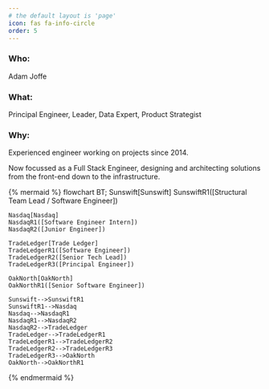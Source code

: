 ```yaml
---
# the default layout is 'page'
icon: fas fa-info-circle
order: 5
---
```


### Who:
Adam Joffe

### What:
Principal Engineer, Leader, Data Expert, Product Strategist 

### Why:

Experienced engineer working on projects since 2014.

Now focussed as a Full Stack Engineer, designing and architecting solutions from the front-end down to the infrastructure.


{% mermaid %}
flowchart BT;
    Sunswift[Sunswift]
    SunswiftR1([Structural Team Lead / Software Engineer])

    Nasdaq[Nasdaq]
    NasdaqR1([Software Engineer Intern])
    NasdaqR2([Junior Engineer])

    TradeLedger[Trade Ledger]
    TradeLedgerR1([Software Engineer])
    TradeLedgerR2([Senior Tech Lead])
    TradeLedgerR3([Principal Engineer])

    OakNorth[OakNorth]
    OakNorthR1([Senior Software Engineer])

    Sunswift-->SunswiftR1
    SunswiftR1-->Nasdaq
    Nasdaq-->NasdaqR1
    NasdaqR1-->NasdaqR2
    NasdaqR2-->TradeLedger
    TradeLedger-->TradeLedgerR1
    TradeLedgerR1-->TradeLedgerR2
    TradeLedgerR2-->TradeLedgerR3
    TradeLedgerR3-->OakNorth
    OakNorth-->OakNorthR1
{% endmermaid %}

